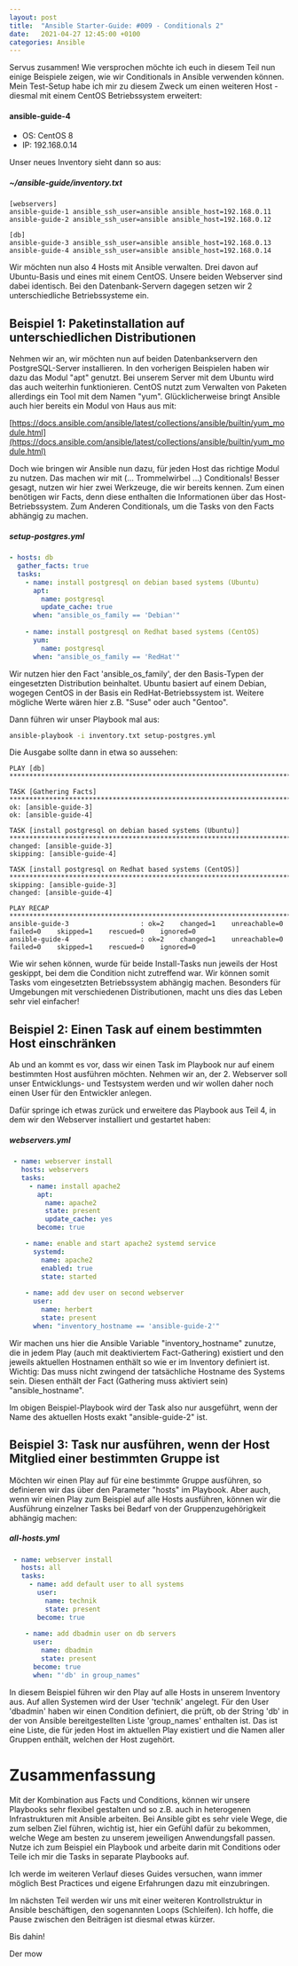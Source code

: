 ```yaml
---
layout: post
title:  "Ansible Starter-Guide: #009 - Conditionals 2" 
date:   2021-04-27 12:45:00 +0100
categories: Ansible
---
```



Servus zusammen! Wie versprochen möchte ich euch in diesem Teil nun einige Beispiele zeigen, wie wir Conditionals in Ansible verwenden können. 
Mein Test-Setup habe ich mir zu diesem Zweck um einen weiteren Host - diesmal mit einem CentOS Betriebssystem erweitert:

#### ansible-guide-4
* OS: CentOS 8
* IP: 192.168.0.14

Unser neues Inventory sieht dann so aus:

##### ~/ansible-guide/inventory.txt
```
[webservers]
ansible-guide-1 ansible_ssh_user=ansible ansible_host=192.168.0.11
ansible-guide-2 ansible_ssh_user=ansible ansible_host=192.168.0.12

[db]
ansible-guide-3 ansible_ssh_user=ansible ansible_host=192.168.0.13
ansible-guide-4 ansible_ssh_user=ansible ansible_host=192.168.0.14

```

Wir möchten nun also 4 Hosts mit Ansible verwalten. Drei davon auf Ubuntu-Basis und eines mit einem CentOS. Unsere beiden Webserver sind dabei identisch. Bei
den Datenbank-Servern dagegen setzen wir 2 unterschiedliche Betriebssysteme ein. 

## Beispiel 1: Paketinstallation auf unterschiedlichen Distributionen

Nehmen wir an, wir möchten nun auf beiden Datenbankservern den PostgreSQL-Server installieren. In den vorherigen Beispielen haben wir dazu das Modul "apt" genutzt. Bei unserem Server mit dem Ubuntu wird das auch weiterhin funktionieren. CentOS nutzt zum Verwalten von Paketen allerdings ein Tool mit dem Namen "yum". Glücklicherweise bringt Ansible auch hier bereits ein Modul von Haus aus mit:

[https://docs.ansible.com/ansible/latest/collections/ansible/builtin/yum_module.html](https://docs.ansible.com/ansible/latest/collections/ansible/builtin/yum_module.html)

Doch wie bringen wir Ansible nun dazu, für jeden Host das richtige Modul zu nutzen. Das machen wir mit (... Trommelwirbel ...) Conditionals!
Besser gesagt, nutzen wir hier zwei Werkzeuge, die wir bereits kennen. Zum einen benötigen wir Facts, denn diese enthalten die Informationen über das Host-Betriebssystem. Zum Anderen Conditionals, um die Tasks von den Facts abhängig zu machen.

##### setup-postgres.yml
```yaml
- hosts: db
  gather_facts: true
  tasks:
    - name: install postgresql on debian based systems (Ubuntu)
      apt:
        name: postgresql
        update_cache: true
      when: "ansible_os_family == 'Debian'"
      
    - name: install postgresql on Redhat based systems (CentOS)
      yum:
        name: postgresql
      when: "ansible_os_family == 'RedHat'"
```

Wir nutzen hier den Fact 'ansible_os_family', der den Basis-Typen der eingesetzten Distribution beinhaltet. Ubuntu basiert auf einem Debian, wogegen CentOS in der Basis ein RedHat-Betriebssystem ist. Weitere mögliche Werte wären hier z.B. "Suse" oder auch "Gentoo".

Dann führen wir unser Playbook mal aus:
```bash
ansible-playbook -i inventory.txt setup-postgres.yml
```

Die Ausgabe sollte dann in etwa so aussehen:
```
PLAY [db] ********************************************************************************************************************************************************

TASK [Gathering Facts] **************************************************************************************************************************************************
ok: [ansible-guide-3]
ok: [ansible-guide-4]

TASK [install postgresql on debian based systems (Ubuntu)] **************************************************************************************************************
changed: [ansible-guide-3]
skipping: [ansible-guide-4]

TASK [install postgresql on Redhat based systems (CentOS)] **************************************************************************************************************
skipping: [ansible-guide-3]
changed: [ansible-guide-4]

PLAY RECAP **************************************************************************************************************************************************************
ansible-guide-3                  : ok=2    changed=1    unreachable=0    failed=0    skipped=1    rescued=0    ignored=0 
ansible-guide-4                  : ok=2    changed=1    unreachable=0    failed=0    skipped=1    rescued=0    ignored=0 
```

Wie wir sehen können, wurde für beide Install-Tasks nun jeweils der Host geskippt, bei dem die Condition nicht zutreffend war. Wir können somit Tasks vom eingesetzten Betriebssystem abhängig machen. Besonders für Umgebungen mit verschiedenen Distributionen, macht uns dies das Leben sehr viel einfacher!

## Beispiel 2: Einen Task auf einem bestimmten Host einschränken

Ab und an kommt es vor, dass wir einen Task im Playbook nur auf einem bestimmten Host ausführen möchten. Nehmen wir an, der 2. Webserver soll unser Entwicklungs- und Testsystem werden und wir wollen daher noch einen User für den Entwickler anlegen.

Dafür springe ich etwas zurück und erweitere das Playbook aus Teil 4, in dem wir den Webserver installiert und gestartet haben:

##### webservers.yml
``` yaml
 - name: webserver install 
   hosts: webservers
   tasks: 
     - name: install apache2
       apt:
         name: apache2
         state: present
         update_cache: yes
       become: true

    - name: enable and start apache2 systemd service
      systemd:
        name: apache2
        enabled: true
        state: started
    
    - name: add dev user on second webserver
      user: 
        name: herbert
        state: present
      when: "inventory_hostname == 'ansible-guide-2'"
```

Wir machen uns hier die Ansible Variable "inventory_hostname" zunutze, die in jedem Play (auch mit deaktiviertem Fact-Gathering) existiert und den jeweils
aktuellen Hostnamen enthält so wie er im Inventory definiert ist. Wichtig: Das muss nicht zwingend der tatsächliche Hostname des Systems sein. Diesen enthält der Fact (Gathering muss aktiviert sein) "ansible_hostname".

Im obigen Beispiel-Playbook wird der Task also nur ausgeführt, wenn der Name des aktuellen Hosts exakt "ansible-guide-2" ist.

## Beispiel 3: Task nur ausführen, wenn der Host Mitglied einer bestimmten Gruppe ist

Möchten wir einen Play auf für eine bestimmte Gruppe ausführen, so definieren wir das über den Parameter "hosts" im Playbook. Aber auch, wenn wir einen Play zum 
Beispiel auf alle Hosts ausführen, können wir die Ausführung einzelner Tasks bei Bedarf von der Gruppenzugehörigkeit abhängig machen:

##### all-hosts.yml

``` yaml
 - name: webserver install 
   hosts: all
   tasks: 
     - name: add default user to all systems
       user:
         name: technik
         state: present
       become: true
    
    - name: add dbadmin user on db servers
      user: 
        name: dbadmin
        state: present
      become: true
      when: "'db' in group_names"
```

In diesem Beispiel führen wir den Play auf alle Hosts in unserem Inventory aus. Auf allen Systemen wird der User 'technik' angelegt. Für den User 'dbadmin' haben wir einen Condition definiert, die prüft, ob der String 'db' in der von Ansible bereitgestellten Liste 'group_names' enthalten ist. Das ist eine Liste, die für jeden Host im aktuellen Play existiert und die Namen aller Gruppen enthält, welchen der Host zugehört.

# Zusammenfassung

Mit der Kombination aus Facts und Conditions, können wir unsere Playbooks sehr flexibel gestalten und so z.B. auch in heterogenen Infrastrukturen mit Ansible arbeiten. Bei Ansible gibt es sehr viele Wege, die zum selben Ziel führen, wichtig ist, hier ein Gefühl dafür zu bekommen, welche Wege am besten zu unserem jeweiligen Anwendungsfall passen. Nutze ich zum Beispiel ein Playbook und arbeite darin mit Conditions oder Teile ich mir die Tasks in separate Playbooks auf. 

Ich werde im weiteren Verlauf dieses Guides versuchen, wann immer möglich Best Practices und eigene Erfahrungen dazu mit einzubringen. 

Im nächsten Teil werden wir uns mit einer weiteren Kontrollstruktur in Ansible beschäftigen, den sogenannten Loops (Schleifen). Ich hoffe, die Pause zwischen den Beiträgen ist diesmal etwas kürzer. 

Bis dahin!

Der mow
